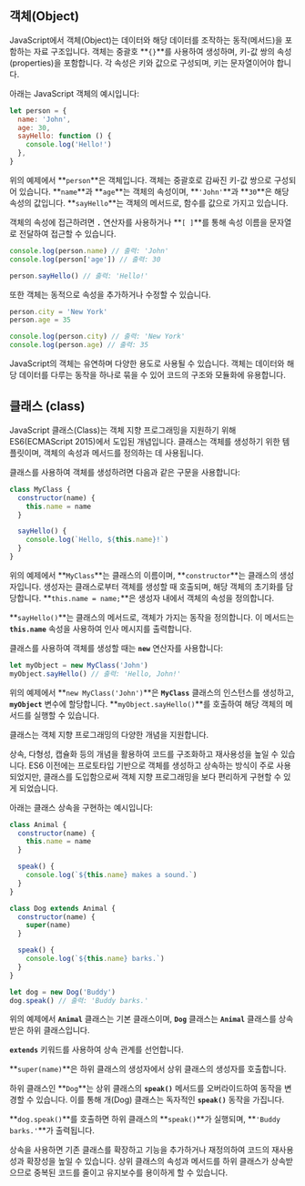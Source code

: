 ## 객체(Object)

JavaScript에서 객체(Object)는 데이터와 해당 데이터를 조작하는 동작(메서드)을 포함하는 자료 구조입니다. 객체는 중괄호 **`{}`**를 사용하여 생성하며, 키-값 쌍의 속성(properties)을 포함합니다. 각 속성은 키와 값으로 구성되며, 키는 문자열이어야 합니다.

아래는 JavaScript 객체의 예시입니다:

```jsx
let person = {
  name: 'John',
  age: 30,
  sayHello: function () {
    console.log('Hello!')
  },
}
```

위의 예제에서 **`person`**은 객체입니다. 객체는 중괄호로 감싸진 키-값 쌍으로 구성되어 있습니다. **`name`**과 **`age`**는 객체의 속성이며, **`'John'`**과 **`30`**은 해당 속성의 값입니다. **`sayHello`**는 객체의 메서드로, 함수를 값으로 가지고 있습니다.

객체의 속성에 접근하려면 **`.`** 연산자를 사용하거나 **`[ ]`**를 통해 속성 이름을 문자열로 전달하여 접근할 수 있습니다.

```jsx
console.log(person.name) // 출력: 'John'
console.log(person['age']) // 출력: 30

person.sayHello() // 출력: 'Hello!'
```

또한 객체는 동적으로 속성을 추가하거나 수정할 수 있습니다.

```jsx
person.city = 'New York'
person.age = 35

console.log(person.city) // 출력: 'New York'
console.log(person.age) // 출력: 35
```

JavaScript의 객체는 유연하며 다양한 용도로 사용될 수 있습니다. 객체는 데이터와 해당 데이터를 다루는 동작을 하나로 묶을 수 있어 코드의 구조와 모듈화에 유용합니다.

## 클래스 (class)

JavaScript 클래스(Class)는 객체 지향 프로그래밍을 지원하기 위해 ES6(ECMAScript 2015)에서 도입된 개념입니다. 클래스는 객체를 생성하기 위한 템플릿이며, 객체의 속성과 메서드를 정의하는 데 사용됩니다.

클래스를 사용하여 객체를 생성하려면 다음과 같은 구문을 사용합니다:

```jsx
class MyClass {
  constructor(name) {
    this.name = name
  }

  sayHello() {
    console.log(`Hello, ${this.name}!`)
  }
}
```

위의 예제에서 **`MyClass`**는 클래스의 이름이며, **`constructor`**는 클래스의 생성자입니다. 생성자는 클래스로부터 객체를 생성할 때 호출되며, 해당 객체의 초기화를 담당합니다. **`this.name = name;`**은 생성자 내에서 객체의 속성을 정의합니다.

**`sayHello()`**는 클래스의 메서드로, 객체가 가지는 동작을 정의합니다. 이 메서드는 **`this.name`** 속성을 사용하여 인사 메시지를 출력합니다.

클래스를 사용하여 객체를 생성할 때는 **`new`** 연산자를 사용합니다:

```jsx
let myObject = new MyClass('John')
myObject.sayHello() // 출력: 'Hello, John!'
```

위의 예제에서 **`new MyClass('John')`**은 **`MyClass`** 클래스의 인스턴스를 생성하고, **`myObject`** 변수에 할당합니다. **`myObject.sayHello()`**를 호출하여 해당 객체의 메서드를 실행할 수 있습니다.

클래스는 객체 지향 프로그래밍의 다양한 개념을 지원합니다.

상속, 다형성, 캡슐화 등의 개념을 활용하여 코드를 구조화하고 재사용성을 높일 수 있습니다. ES6 이전에는 프로토타입 기반으로 객체를 생성하고 상속하는 방식이 주로 사용되었지만, 클래스를 도입함으로써 객체 지향 프로그래밍을 보다 편리하게 구현할 수 있게 되었습니다.

아래는 클래스 상속을 구현하는 예시입니다:

```jsx
class Animal {
  constructor(name) {
    this.name = name
  }

  speak() {
    console.log(`${this.name} makes a sound.`)
  }
}

class Dog extends Animal {
  constructor(name) {
    super(name)
  }

  speak() {
    console.log(`${this.name} barks.`)
  }
}

let dog = new Dog('Buddy')
dog.speak() // 출력: 'Buddy barks.'
```

위의 예제에서 **`Animal`** 클래스는 기본 클래스이며, **`Dog`** 클래스는 **`Animal`** 클래스를 상속받은 하위 클래스입니다.

**`extends`** 키워드를 사용하여 상속 관계를 선언합니다.

**`super(name)`**은 하위 클래스의 생성자에서 상위 클래스의 생성자를 호출합니다.

하위 클래스인 **`Dog`**는 상위 클래스의 **`speak()`** 메서드를 오버라이드하여 동작을 변경할 수 있습니다. 이를 통해 개(Dog) 클래스는 독자적인 **`speak()`** 동작을 가집니다.

**`dog.speak()`**를 호출하면 하위 클래스의 **`speak()`**가 실행되며, **`'Buddy barks.'`**가 출력됩니다.

상속을 사용하면 기존 클래스를 확장하고 기능을 추가하거나 재정의하여 코드의 재사용성과 확장성을 높일 수 있습니다. 상위 클래스의 속성과 메서드를 하위 클래스가 상속받으므로 중복된 코드를 줄이고 유지보수를 용이하게 할 수 있습니다.
